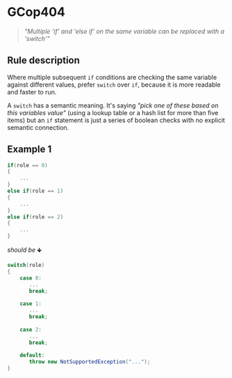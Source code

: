 ﻿# GCop404

> *"Multiple 'if' and 'else if' on the same variable can be replaced with a 'switch'"*


## Rule description
Where multiple subsequent `if` conditions are checking the same variable against different values, prefer `switch` over `if`, because it is more readable and faster to run.

A `switch` has a semantic meaning. It's saying *"pick one of these based on this variables value"* (using a lookup table or a hash list for more than five items) but an `if` statement is just a series of boolean checks with no explicit semantic connection.

## Example 1
```csharp
if(role == 0)
{
    ...
}
else if(role == 1)
{
    ...
}
else if(role == 2)
{
    ...
}
```
*should be* 🡻

```csharp
switch(role)
{
    case 0:
       ...
       break;
    
    case 1:
       ...
       break;
    
    case 2:
       ...
       break;
    
    default: 
       throw new NotSupportedException("...");
}
```

